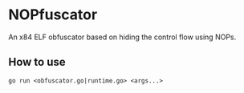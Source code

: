 # NOPfuscator

An x84 ELF obfuscator based on hiding the control flow using NOPs.

## How to use

```
go run <obfuscator.go|runtime.go> <args...>
```



